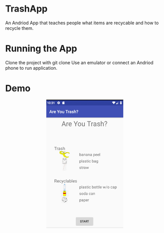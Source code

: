 # TrashApp

An Andriod App that teaches people what items are recycable and how to recycle them. 

# Running the App
Clone the project with git clone 
Use an emulator or connect an Andriod phone to run application.

# Demo
<p align="center">
  <img src="TrashAppDemo.gif">
</p>
